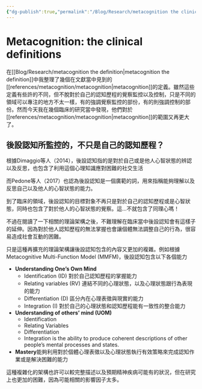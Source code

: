 ```yaml
---
{"dg-publish":true,"permalink":"/Blog/Research/metacognition the clinical definitions/","title":"Metacognition: the clinical definitions","tags":["blog","metacognition","ideas"],"created":"2022-08-18T19:10","updated":"2023-02-16T22:38"}
---
```



# Metacognition: the clinical definitions

在[[Blog/Research/metacognition the definition\|metacognition the definition]]中我整理了幾個在文獻當中見到的[[references/metacognition/metacognition\|metacognition]]的定義。雖然這些定義有些許的不同，但不脫對於自己的認知歷程的覺察監控以及控制，只是不同的領域可以專注的地方不太一樣，有的強調覺察監控的部份，有的則強調控制的部份。然而今天我在幾個臨床的研究當中發現，他們對於[[references/metacognition/metacognition\|metacognition]]的範圍又再更大了。

## 後設認知所監控的，不只是自己的認知歷程？

根據Dimaggio等人（2014），後設認知指的是對於自己或是他人心智狀態的辨認以及反思，也包含了利用這個心理知識應對困難的社交生活

而Pedone等人（2017）也認為後設認知是一個廣範的詞，用來指稱能夠理解以及反思自己以及他人的心智狀態的能力。

到了臨床的領域，後設認知的目標對象不再只是對於自己的認知歷程或是心智狀態，同時也包含了對於他人的心智狀態的覺察。這…不就包含了同理心嗎！

不過在閱讀了一下相關的理論架構之後，不難理解在臨床當中後設認知會有這樣子的延伸。因為對於他人認知歷程的無法掌握也會讓個體無法調整自己的行為，很容易造成社會互動的困難。

只是這種再擴充的理論架構讓後設認知包含的內容又更加的複雜。例如根據Metacognitive Multi-Function Model (MMFM)，後設認知包含以下各個能力
- **Understanding One’s Own Mind**
	- Identification (ID) 對於自己認知歷程的掌握能力
	- Relating variables (RV) 連結不同的心理狀態，以及心理狀態跟行為表現的能力
	- Differentiation (D) 區分內在心理表徵與現實的能力
	- Integration (I) 對於自己的心理狀態和認知歷程能有一致性的整合能力
- **Understanding of others’ mind (UOM)**
	- Identification
	- Relating Variables
	- Differentiation
	- Integration is the ability to produce coherent descriptions of other people’s mental processes and states.
- **Mastery**能夠利用對於個體心理表徵以及心理狀態執行有效策略來完成認知作業或是解決困難的能力

這種複雜化的架構也許可以較完整描述以及預期精神疾病可能有的狀況，但在研究上也更加的困難，因為可能相關的影響因子太多。